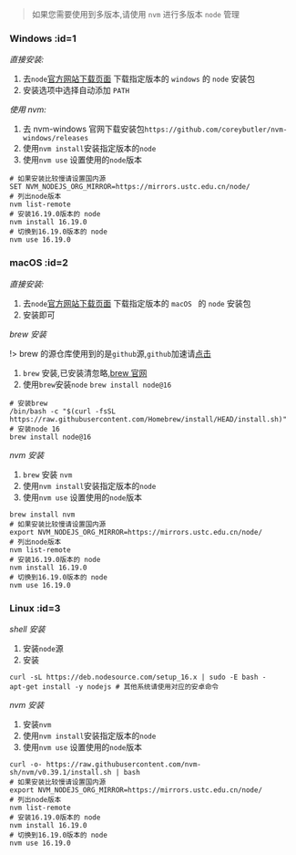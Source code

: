 > 如果您需要使用到多版本,请使用 `nvm` 进行多版本 `node` 管理

### Windows :id=1

_直接安装:_

1. 去`node`<a href="https://nodejs.org/zh-cn/download/" target="_blank">官方网站下载页面</a> 下载指定版本的 `windows` 的 `node` 安装包
2. 安装选项中选择自动添加 `PATH`

_使用 nvm:_

1. 去 nvm-windows 官网下载安装包`https://github.com/coreybutler/nvm-windows/releases`
2. 使用`nvm install`安装指定版本的`node`
3. 使用`nvm use` 设置使用的`node`版本

```shell
# 如果安装比较慢请设置国内源
SET NVM_NODEJS_ORG_MIRROR=https://mirrors.ustc.edu.cn/node/
# 列出node版本
nvm list-remote
# 安装16.19.0版本的 node
nvm install 16.19.0
# 切换到16.19.0版本的 node
nvm use 16.19.0
```

### macOS :id=2

_直接安装:_

1. 去`node`<a href="https://nodejs.org/zh-cn/download/" target="_blank">官方网站下载页面</a> 下载指定版本的 `macOS ` 的 `node` 安装包
2. 安装即可

_brew 安装_

!> brew 的源仓库使用到的是`github`源,`github`加速请<a href="https://su.yuanzhibang.com/2Cp" target="_blank">点击</a>

1. `brew` 安装,已安装清忽略,<a href="https://brew.sh/" target="_blank">brew 官网</a>
2. 使用`brew`安装`node` `brew install node@16`

```shell
# 安装brew
/bin/bash -c "$(curl -fsSL https://raw.githubusercontent.com/Homebrew/install/HEAD/install.sh)"
# 安装node 16
brew install node@16
```

_nvm 安装_

1. `brew` 安装 `nvm`
2. 使用`nvm install`安装指定版本的`node`
3. 使用`nvm use` 设置使用的`node`版本

```shell
brew install nvm
# 如果安装比较慢请设置国内源
export NVM_NODEJS_ORG_MIRROR=https://mirrors.ustc.edu.cn/node/
# 列出node版本
nvm list-remote
# 安装16.19.0版本的 node
nvm install 16.19.0
# 切换到16.19.0版本的 node
nvm use 16.19.0
```

### Linux :id=3

_shell 安装_

1. 安装`node`源
2. 安装

```shell
curl -sL https://deb.nodesource.com/setup_16.x | sudo -E bash -
apt-get install -y nodejs # 其他系统请使用对应的安卓命令
```

_nvm 安装_

1. 安装`nvm`
2. 使用`nvm install`安装指定版本的`node`
3. 使用`nvm use` 设置使用的`node`版本

```shell
curl -o- https://raw.githubusercontent.com/nvm-sh/nvm/v0.39.1/install.sh | bash
# 如果安装比较慢请设置国内源
export NVM_NODEJS_ORG_MIRROR=https://mirrors.ustc.edu.cn/node/
# 列出node版本
nvm list-remote
# 安装16.19.0版本的 node
nvm install 16.19.0
# 切换到16.19.0版本的 node
nvm use 16.19.0
```
